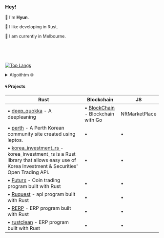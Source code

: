 ### Hey!  



👾 I'm **Hyun**.

🦀 I like developing in Rust.

🐁 I am currently in Melbourne.

<br>
<br>
<br>

[![Top Langs](https://github-readme-stats.vercel.app/api/top-langs/?username=kyunghyunHan&theme=radical&langs_count=8&hide=css,html,makefile,jupyter%20notebook,starlark,java,Objective-C,Ruby,LLVM&layout=compact)](https://github.com/kyunghyunHan/github-readme-stats)  



<details>
<summary>
Algoithtm 🌐
</summary>

![](https://leetcard.jacoblin.cool/kyunghyunHan?theme=light,unicorn)
[![Solved.ac Profile](http://mazassumnida.wtf/api/generate_badge?boj=hkh3045)](https://solved.ac/hkh3045)
</details>

  
#### 🌀 Projects

| **Rust** | **Blockchain** | **JS** |
| -------- | ------ | ------ |
| • [deep_quokka]() - A deepleaning | • [BlockChain](https://github.com/kyunghyunHan/blockchain) - Blockchain with Go | NftMarketPlace |
| • [perth]() - A Perth Korean community site created using leptos. | • | • |
| • [korea_investment_rs ](https://github.com/kyunghyunHan/korea_investment_rs) - korea_investment_rs is a Rust library that allows easy use of Korea Investment & Securities' Open Trading API. | • | • |
| • [Futurx](https://github.com/kyunghyunHan/Futurx) - Coin trading program built with Rust | • | • |
| • [Ruquest](https://github.com/kyunghyunHan/Ruquest) - api  program built with Rust | • | • |
| • [RERP](https://github.com/kyunghyunHan/ERP) - ERP program built with Rust | • | • |
| • [rustclean](https://github.com/kyunghyunHan/ERP) - ERP program built with Rust | • | • |
